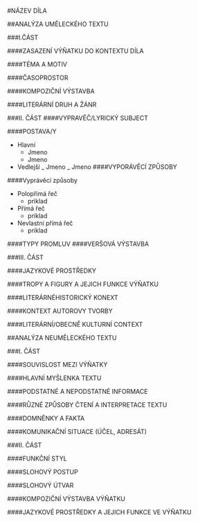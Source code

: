 #NÁZEV DÍLA

##ANALÝZA UMĚLECKÉHO TEXTU

###I.ČÁST

####ZASAZENÍ VÝŇATKU DO KONTEXTU DÍLA

####TÉMA A MOTIV

####ČASOPROSTOR

####KOMPOZIČNÍ VÝSTAVBA

####LITERÁRNÍ DRUH A ŽÁNR

###II. ČÁST
####VYPRAVĚČ/LYRICKÝ SUBJECT

####POSTAVA/Y

- Hlavní
  - Jmeno
  - Jmeno
- Vedlejší
  _ Jmeno
  _ Jmeno
  ####VYPORÁVĚCÍ ZPŮSOBY

####Vyprávěcí způsoby

- Polopřímá řeč
  - priklad
- Přímá řeč
  - priklad
- Nevlastní přímá řeč
  - priklad

####TYPY PROMLUV
####VERŠOVÁ VÝSTAVBA

###III. ČÁST

####JAZYKOVÉ PROSTŘEDKY

####TROPY A FIGURY A JEJICH FUNKCE VÝŇATKU

####LITERÁRNÉHISTORICKÝ KONEXT

####KONTEXT AUTOROVY TVORBY

####LITERÁRNÍ/OBECNĚ KULTURNÍ CONTEXT

##ANALÝZA NEUMĚLECKÉHO TEXTU

###I. ČÁST

####SOUVISLOST MEZI VÝŇATKY

####HLAVNÍ MYŠLENKA TEXTU

####PODSTATNÉ A NEPODSTATNÉ INFORMACE

####RŮZNÉ ZPŮSOBY ČTENÍ A INTERPRETACE TEXTU

####DOMNĚNKY A FAKTA

####KOMUNIKAČNÍ SITUACE (ÚČEL, ADRESÁT)

###II. ČÁST

####FUNKČNÍ STYL

####SLOHOVÝ POSTUP

####SLOHOVÝ ÚTVAR

####KOMPOZIČNÍ VÝSTAVBA VÝŇATKU

####JAZYKOVÉ PROSTŘEDKY A JEJICH FUNKCE VE VÝŇATKU
